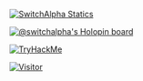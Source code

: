 
[![SwitchAlpha Statics](https://github-readme-stats.vercel.app/api?username=switchalpha&show_icons=true&theme=tokyonight)](https://switchalpha.dev)

[![@switchalpha's Holopin board](https://holopin.me/switchalpha)](https://holopin.io/@switchalpha)

[![TryHackMe](https://tryhackme-badges.s3.amazonaws.com/crazyartz.png)]([https://holopin.io/@switchalpha](https://tryhackme.com/p/crazyartz))

[![Visitor](https://visitor-badge.laobi.icu/badge?page_id=switchalpha.switchalpha)](#)
